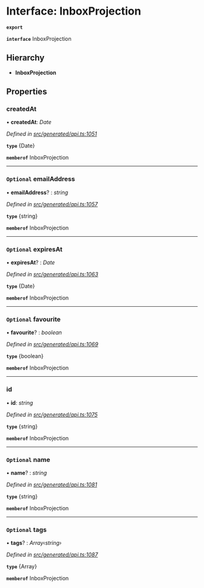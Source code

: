 # Interface: InboxProjection

**`export`** 

**`interface`** InboxProjection

## Hierarchy

* **InboxProjection**

## Properties

###  createdAt

• **createdAt**: *Date*

*Defined in [src/generated/api.ts:1051](https://github.com/mailslurp/mailslurp-client-ts-js/blob/5d485ad/src/generated/api.ts#L1051)*

**`type`** {Date}

**`memberof`** InboxProjection

___

### `Optional` emailAddress

• **emailAddress**? : *string*

*Defined in [src/generated/api.ts:1057](https://github.com/mailslurp/mailslurp-client-ts-js/blob/5d485ad/src/generated/api.ts#L1057)*

**`type`** {string}

**`memberof`** InboxProjection

___

### `Optional` expiresAt

• **expiresAt**? : *Date*

*Defined in [src/generated/api.ts:1063](https://github.com/mailslurp/mailslurp-client-ts-js/blob/5d485ad/src/generated/api.ts#L1063)*

**`type`** {Date}

**`memberof`** InboxProjection

___

### `Optional` favourite

• **favourite**? : *boolean*

*Defined in [src/generated/api.ts:1069](https://github.com/mailslurp/mailslurp-client-ts-js/blob/5d485ad/src/generated/api.ts#L1069)*

**`type`** {boolean}

**`memberof`** InboxProjection

___

###  id

• **id**: *string*

*Defined in [src/generated/api.ts:1075](https://github.com/mailslurp/mailslurp-client-ts-js/blob/5d485ad/src/generated/api.ts#L1075)*

**`type`** {string}

**`memberof`** InboxProjection

___

### `Optional` name

• **name**? : *string*

*Defined in [src/generated/api.ts:1081](https://github.com/mailslurp/mailslurp-client-ts-js/blob/5d485ad/src/generated/api.ts#L1081)*

**`type`** {string}

**`memberof`** InboxProjection

___

### `Optional` tags

• **tags**? : *Array‹string›*

*Defined in [src/generated/api.ts:1087](https://github.com/mailslurp/mailslurp-client-ts-js/blob/5d485ad/src/generated/api.ts#L1087)*

**`type`** {Array<string>}

**`memberof`** InboxProjection
